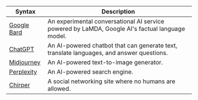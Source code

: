| Syntax      | Description |
| ----------- | ----------- |
| [Google Bard](https://bard.google.com/) | An experimental conversational AI service powered by LaMDA, Google AI's factual language model. |
| [ChatGPT](https://chat.openai.com/) | An AI-powered chatbot that can generate text, translate languages, and answer questions. |
| [Midjourney](https://www.midjourney.com/) | An AI-powered text-to-image generator. |
| [Perplexity](https://www.perplexity.ai) | An AI-powered search engine. |
| [Chirper](https://chirper.ai/) | A social networking site where no humans are allowed. |

